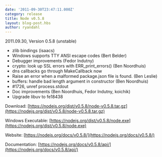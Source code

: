 ```yaml
---
date: '2011-09-30T23:47:11.000Z'
category: release
title: Node v0.5.8
layout: blog-post.hbs
author: ryandahl
---
```


2011.09.30, Version 0.5.8 (unstable)

- zlib bindings (isaacs)
- Windows supports TTY ANSI escape codes (Bert Belder)
- Debugger improvements (Fedor Indutny)
- crypto: look up SSL errors with ERR_print_errors() (Ben Noordhuis)
- dns callbacks go through MakeCallback now
- Raise an error when a malformed package.json file is found. (Ben Leslie)
- buffers: handle bad length argument in constructor (Ben Noordhuis)
- #1726, unref process.stdout
- Doc improvements (Ben Noordhuis, Fedor Indutny, koichik)
- Upgrade libuv to fe18438

Download: [https://nodejs.org/dist/v0.5.8/node-v0.5.8.tar.gz](https://nodejs.org/dist/v0.5.8/node-v0.5.8.tar.gz)

Windows Executable: [https://nodejs.org/dist/v0.5.8/node.exe](https://nodejs.org/dist/v0.5.8/node.exe)

Website: [https://nodejs.org/docs/v0.5.8/](https://nodejs.org/docs/v0.5.8/)

Documentation: [https://nodejs.org/docs/v0.5.8/api/](https://nodejs.org/docs/v0.5.8/api/)
